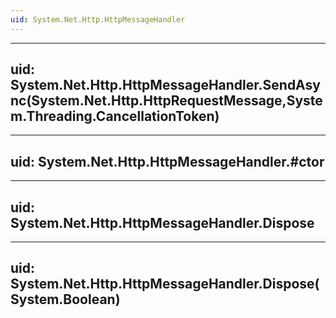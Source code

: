 ```yaml
---
uid: System.Net.Http.HttpMessageHandler
---
```


---
uid: System.Net.Http.HttpMessageHandler.SendAsync(System.Net.Http.HttpRequestMessage,System.Threading.CancellationToken)
---

---
uid: System.Net.Http.HttpMessageHandler.#ctor
---

---
uid: System.Net.Http.HttpMessageHandler.Dispose
---

---
uid: System.Net.Http.HttpMessageHandler.Dispose(System.Boolean)
---
